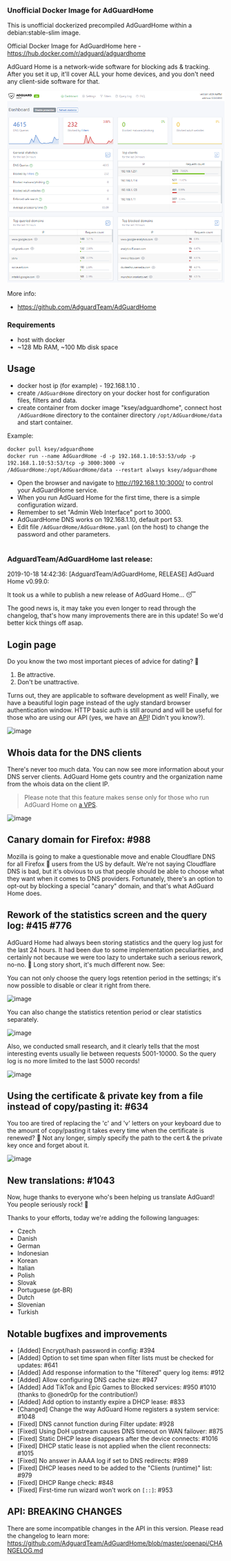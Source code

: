 ### Unofficial Docker Image for AdGuardHome
This is unofficial dockerized precompiled AdGuardHome within a debian:stable-slim image.

Official Docker Image for AdGuardHome here - https://hub.docker.com/r/adguard/adguardhome

AdGuard Home is a network-wide software for blocking ads & tracking. After you set it up, it'll cover ALL your home devices, and you don't need any client-side software for that.

![AdGuardHome](https://raw.githubusercontent.com/MrKsey/AdGuardHome/master/adh.PNG)

More info:
- https://github.com/AdguardTeam/AdGuardHome

### Requirements

* host with docker
* ~128 Mb RAM, ~100 Mb disk space 

## Usage

* docker host ip (for example) - 192.168.1.10 .
* create ```/AdGuardHome``` directory on your docker host for configuration files, filters and data.
* create container from docker image "ksey/adguardhome", connect host ```/AdGuardHome``` directory to the container directory ```/opt/AdGuardHome/data``` and start container.

Example:
```
docker pull ksey/adguardhome
docker run --name AdGuardHome -d -p 192.168.1.10:53:53/udp -p 192.168.1.10:53:53/tcp -p 3000:3000 -v /AdGuardHome:/opt/AdGuardHome/data --restart always ksey/adguardhome
```

* Open the browser and navigate to http://192.168.1.10:3000/ to control your AdGuardHome service.
* When you run AdGuard Home for the first time, there is a simple configuration wizard.
* Remember to set "Admin Web Interface" port to 3000.
* AdGuardHome DNS works on 192.168.1.10, default port 53.
* Edit file ```/AdGuardHome/AdGuardHome.yaml``` (on the host) to change the password and other parameters.

# #
### AdguardTeam/AdGuardHome last release:
2019-10-18 14:42:36: [AdguardTeam/AdGuardHome, RELEASE] AdGuard Home v0.99.0:

It took us a while to publish a new release of AdGuard Home... 😴

The good news is, it may take you even longer to read through the changelog, that's how many improvements there are in this update! So we'd better kick things off asap.

## Login page

Do you know the two most important pieces of advice for dating? 🤔

1. Be attractive.
2. Don't be unattractive.

Turns out, they are applicable to software development as well! Finally, we have a beautiful login page instead of the ugly standard browser authentication window. HTTP basic auth is still around and will be useful for those who are using our API (yes, we have an [API](https://github.com/AdguardTeam/AdGuardHome/tree/master/openapi)! Didn't you know?).

![image](https://user-images.githubusercontent.com/5947035/67085584-bf21b300-f1a7-11e9-885c-6118f8155de5.png)

## Whois data for the DNS clients

There's never too much data. You can now see more information about your DNS server clients. AdGuard Home gets country and the organization name from the whois data on the client IP.

> Please note that this feature makes sense only for those who run AdGuard Home on [a VPS](https://github.com/AdguardTeam/AdGuardHome/wiki/VPS).

![image](https://user-images.githubusercontent.com/5947035/67086342-2db34080-f1a9-11e9-9903-5cd91eef9cc5.png)

## Canary domain for Firefox: #988 

Mozilla is going to make a questionable move and enable Cloudflare DNS for all Firefox 🦊 users from the US by default. We're not saying Cloudflare DNS is bad, but it's obvious to us that people should be able to choose what they want when it comes to DNS providers. Fortunately, there's an option to opt-out by blocking a special "canary" domain, and that's what AdGuard Home does.

## Rework of the statistics screen and the query log: #415 #776

AdGuard Home had always been storing statistics and the query log just for the last 24 hours. It had been due to some implementation peculiarities, and certainly not because we were too lazy to undertake such a serious rework, no-no. 🙅 Long story short, it's much different now. See:

You can not only choose the query logs retention period in the settings; it's now possible to disable or clear it right from there.

![image](https://user-images.githubusercontent.com/5947035/67087033-c7c7b880-f1aa-11e9-8ffc-96caaaea3dd5.png)

You can also change the statistics retention period or clear statistics separately.

![image](https://user-images.githubusercontent.com/5947035/67087370-79ff8000-f1ab-11e9-8099-3acb881c9ec2.png)

Also, we conducted small research, and it clearly tells that the most interesting events usually lie between requests 5001-10000. So the query log is no more limited to the last 5000 records! 

![image](https://user-images.githubusercontent.com/5947035/67087464-a87d5b00-f1ab-11e9-9561-ecc4becda83c.png)

## Using the certificate & private key from a file instead of copy/pasting it: #634 

You too are tired of replacing the 'c' and 'v' letters on your keyboard due to the amount of copy/pasting it takes every time when the certificate is renewed? 🤬 Not any longer, simply specify the path to the cert & the private key once and forget about it.

![image](https://user-images.githubusercontent.com/5947035/67087903-9223cf00-f1ac-11e9-939d-42629f15a3c4.png)

## New translations: #1043

Now, huge thanks to everyone who's been helping us translate AdGuard! You people seriously rock! 🤟

Thanks to your efforts, today we're adding the following languages:

* Czech 
* Danish
* German
* Indonesian
* Korean
* Italian
* Polish
* Slovak
* Portuguese (pt-BR)
* Dutch
* Slovenian
* Turkish

## Notable bugfixes and improvements

* [Added] Encrypt/hash password in config: #394 
* [Added] Option to set time span when filter lists must be checked for updates: #641 
* [Added] Add response information to the "filtered" query log items: #912 
* [Added] Allow configuring DNS cache size: #947 
* [Added] Add TikTok and Epic Games to Blocked services: #950 #1010 (thanks to @onedr0p for the contribution!)
* [Added] Add option to instantly expire a DHCP lease: #833 
* [Changed] Change the way AdGuard Home registers a system service: #1048
* [Fixed] DNS cannot function during Filter update: #928 
* [Fixed] Using DoH upstream causes DNS timeout on WAN failover: #875 
* [Fixed] Static DHCP lease disappears after the device connects: #1016 
* [Fixed] DHCP static lease is not applied when the client reconnects: #1015 
* [Fixed] No answer in AAAA log if set to DNS redirects: #989 
* [Fixed] DHCP leases need to be added to the "Clients (runtime)" list: #979 
* [Fixed] DHCP Range check: #848 
* [Fixed] First-time run wizard won't work on `[::]`: #953 

## API: BREAKING CHANGES

There are some incompatible changes in the API in this version. Please read the changelog to learn more:
https://github.com/AdguardTeam/AdGuardHome/blob/master/openapi/CHANGELOG.md
